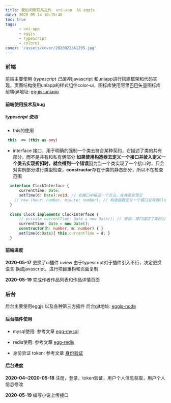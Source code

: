 ```yaml
---
title: 我的闲暇联系之作  uni-app  && eggjs
date: 2020-05-14 10:15:40
toc: true
tags:
      - uni-app
      - eggjs
      - TypeScript
      - colorui
cover: '/assets/cover/20200225A1295.jpg'
---
```


### 前端
  前端主要使用 (_typescript 已废弃_)javascript 和uniapp进行搭建框架和代码实现，页面结构使用uniapp的样式组件color-ui，图标库使用阿里巴巴矢量图标库
  前端git地址: [eggjs-uniapp](https://github.com/lxx1997/eggjs-uniapp)


#### 前端使用技术及bug

##### typescript 使用

* this的使用

~~~ts
 this  => (this as any)
~~~

* interface
  接口，用于明确的强制一个类去符合某种契约，它描述了类的共有部分，而不是共有和私有俩部分
  **如果使用构造器去定义一个接口并驶入定义一个类去实现折扣时，就会得到一个错误**因为当一个类实现了一个接口时，只会对实例部分进行类型检查，**constructor**存在于类的静态部分，所以不在检查范围

~~~ts
  interface ClockInterface {
      currentTime: Date; 
      setTime(d: Date):void; // 在接口中描述一个方法，在类里实现它
    // new (hour: number, minute: number); // 构造函数定义一个接口会导致Clock会报错
  }
  
  class Clock implements ClockInterface {
      // private currentTime: Date = new Date(); // 报错，接口描述了类的公共部分，而不是公共和私有两部分
      currentTime: Date = new Date(); 
      constructor(h: number, m: number) { }
      setTime(d:Date){ this.currentTime = d; }
  }
~~~

#### 前端进度

**2020-05-17**  更换了ui插件 uview 由于typescript对于插件引入不行，决定更换语言 换成javascript，进行项目重构和页面复制


**2020-05-19**  完成作者作品列表和作品详情页面

### 后台
  后台主要使用eggjs 以及各种第三方插件
  后台git地址: [eggjs-node](https://github.com/lxx1997/eggjs-node)

#### 后台插件使用

* mysql使用: 参考文章 [egg-mysql](/2020/04/12/eggjs-mysql/)

* redis使用: 参考文章 [egg-redis](/2020/04/10/egg-jwt/)

* 身份验证 token: 参考文章 [身份验证](/2020/04/10/egg-jwt/)
#### 后台进度

**2020-04~2020-05-18**  注册，登录，token验证，用户个人信息获取，用户个人信息修改

**2020-05-19**  编写小说上传接口 

